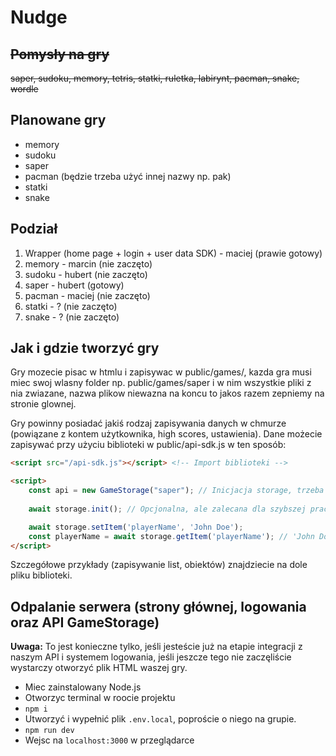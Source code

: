 # Nudge
## ~~Pomysły na gry~~
~~saper, sudoku, memory, tetris, statki, ruletka, labirynt, pacman, snake, wordle~~

## Planowane gry
- memory
- sudoku
- saper
- pacman (będzie trzeba użyć innej nazwy np. pak)
- statki
- snake

## Podział
1. Wrapper (home page + login + user data SDK) - maciej (prawie gotowy)
2. memory - marcin (nie zaczęto)
3. sudoku - hubert (nie zaczęto)
4. saper - hubert (gotowy)
5. pacman - maciej (nie zaczęto)
6. statki - ? (nie zaczęto)
7. snake - ? (nie zaczęto)

## Jak i gdzie tworzyć gry
Gry mozecie pisac w htmlu i zapisywac w public/games/, kazda gra musi miec swoj wlasny folder np. public/games/saper i w nim wszystkie pliki z nia zwiazane, nazwa plikow niewazna na koncu to jakos razem zepniemy na stronie glownej.

Gry powinny posiadać jakiś rodzaj zapisywania danych w chmurze (powiązane z kontem użytkownika, high scores, ustawienia). Dane możecie zapisywać przy użyciu biblioteki w public/api-sdk.js w ten sposób:
```html
<script src="/api-sdk.js"></script> <!-- Import biblioteki -->

<script>
    const api = new GameStorage("saper"); // Inicjacja storage, trzeba podać ID gry (czyli np. saper, sudoku, statki)
    
    await storage.init(); // Opcjonalna, ale zalecana dla szybszej pracy wstępna inicjacja i caching magazynu. Powinno być wykonnane tylko raz.

    await storage.setItem('playerName', 'John Doe');
    const playerName = await storage.getItem('playerName'); // 'John Doe'
</script>
```
Szczegółowe przykłady (zapisywanie list, obiektów) znajdziecie na dole pliku biblioteki.

## Odpalanie serwera (strony głównej, logowania oraz API GameStorage)
**Uwaga:** To jest konieczne tylko, jeśli jesteście już na etapie integracji z naszym API i systemem logowania, jeśli jeszcze tego nie zaczęliście wystarczy otworzyć plik HTML waszej gry.
- Miec zainstalowany Node.js
- Otworzyc terminal w roocie projektu
- `npm i`
- Utworzyć i wypełnić plik `.env.local`, poproście o niego na grupie.
- `npm run dev`
- Wejsc na `localhost:3000` w przeglądarce
